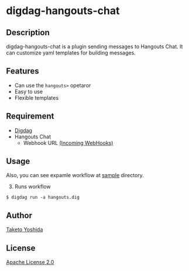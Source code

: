 # digdag-hangouts-chat

## Description

digdag-hangouts-chat is a plugin sending messages to Hangouts Chat.
It can customize yaml templates for building messages.

## Features

- Can use the `hangouts>` opetaror
- Easy to use
- Flexible templates

## Requirement

- [Digdag](https://www.digdag.io/)
- Hangouts Chat
  - Webhook URL [(Incoming WebHooks)](https://developers.google.com/hangouts/chat/how-tos/webhooks)

## Usage
Also, you can see expamle workflow at [sample](https://github.com/tamanyan/digdag-hangouts-chat/tree/master/sample) directory.


3. Runs workflow
  ```console
  $ digdag run -a hangouts.dig
  ```

## Author

[Taketo Yoshida](https://twitter.com/TamaObject12)

## License

[Apache License 2.0](LICENSE)
